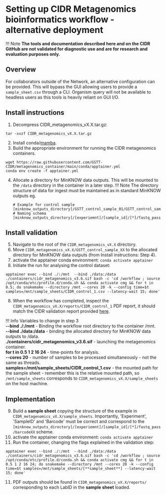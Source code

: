 # Setting up CIDR Metagenomics bioinformatics workflow - alternative deployment

!!! Note
    **The tools and documentation described here and on the CIDR GitHub are not validated for diagnostic use and are for research and evaluation purposes only.**

## Overview
For collaborators outside of the Network, an alternative configuration can be provided. This will bypass the GUI allowing users to provide a ```sample_sheet.csv``` through a CLI. Organism query will not be available to headless users as this tools is heavily reliant on GUI I/O.

## Install instructions

1. Decompress CIDR_metagenomics_vX.X.tar.gz: 
```
tar -xvzf CIDR_metagenomics_vX.X.tar.gz
```
2. Install conda/[mamba](https://mamba.readthedocs.io/en/latest/installation/mamba-installation.html).
3. Build the appropriate environment for running the CIDR metagenomics containers. 
```
wget https://raw.githubusercontent.com/GSTT-CIDR/metagenomics_container/main/conda/apptainer.yml
conda env create -f apptainer.yml

```
4. Allocate a directory for MinKNOW data outputs. This will be mounted to the ```/data``` directory in the container in a later step.
!!! Note
    The directory structure of data for ingest must be maintained as in standard MinKNOW outputs eg.

    ```
    # Example for control sample
    [minknow_outputs_directory]/GSTT_control_sample_01/GSTT_control_sample_01/20240424_1408_X4_FAY88387_d3868a4f/fastq_pass/barcode11
    # Naming schema
    [minknow_outputs_directory]/[experiemnt]/[sample_id]/[*]/fastq_pass/barcodeXX
    
    ```


## Install validation
5. Navigate to the root of the ```CIDR_metagenomics_vX.X``` directory.
6. Move ```CIDR_metagenomics_vX.X/GSTT_control_sample_XX``` to the allocated directory for MinKNOW data outputs (from Install instructions: Step 4).
7. activate the apptainer conda environment:
```conda activate apptainer```
7. Initiate the run for analysing the control dataset:
```
apptainer exec --bind ./:/mnt  --bind ./data:/data  ./containers/cidr_metagenomics_v3.6.sif bash -c 'cd /workflow ; source /opt/conda/etc/profile.d/conda.sh && conda activate cmg && for t in 0.5; do snakemake --directory /mnt --cores 20 -k --config time=$t samples=/mnt/sample_sheets/CIDR_control_1.csv --latency-wait 15; done'

```
8. When the workflow has completed, inspect the ```CIDR_metagenomics_vX.X/reports/CIDR_control_1``` PDF report, it should match the CIDR validation report provided [here](./CIDR_control_1_0.5_hours_report.pdf).

!!! Info
    Variables to change in step 3<br>
    **--bind ./:/mnt** - Binding the workflow root directory to the container /mnt.<br>
    **--bind ./data:/data** - binding the allocated directory for MinKNOW data outputs to /data.<br>
    **./containers/cidr_metagenomics_v3.6.sif** -  launching the metagenomics container.<br>
    **for t in 0.5 1 2 16 24** - time-points for analysis.<br>
    **--cores 20** - number of samples to be processed simultaneously - not the same as threads.<br>
    **samples=/mnt/sample_sheets/CIDR_control_1.csv** - the mounted path for the sample sheet - remember this is the relative mounted path, so ```/mnt/sample_sheets``` corresponds to ```CIDR_metagenomics_vX.X/sample_sheets``` on the host machine.<br>

## Implementation
9. Build a **sample sheet** copying the structure of the example in ```CIDR_metagenomics_vX.X/sample_sheets```. Importantly, 'Experiment', 'SampleID' and 'Barcode' must be correct and correspond to the ```[minknow_outputs_directory]/[experiemnt]/[sample_id]/[*]/fastq_pass/barcodeXX``` scheme.
7. activate the apptainer conda environment:
```conda activate apptainer```
10. Run the container, changing the flags explained in the validation step:
```
apptainer exec --bind ./:/mnt  --bind ./data:/data  ./containers/cidr_metagenomics_v3.6.sif bash -c 'cd /workflow ; source /opt/conda/etc/profile.d/conda.sh && conda activate cmg && for t in 0.5 1 2 16 24; do snakemake --directory /mnt --cores 20 -k --config time=$t samples=/mnt/sample_sheets/[**sample_sheet**] --latency-wait 15; done'

```
11. PDF outputs should be found in ```CIDR_metagenomics_vX.X/reports/``` corresponding to each LabID in the **sample sheet** loaded.





